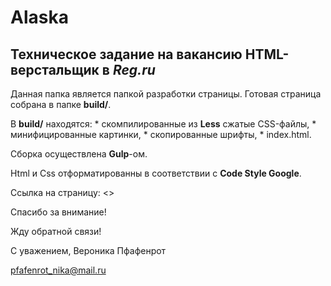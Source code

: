 # Alaska

## Техническое задание на вакансию HTML-верстальщик в ***Reg.ru***

  Данная папка является папкой разработки страницы. Готовая страница собрана в папке **build/**. 
  

  В **build/** находятся: 
    * скомпилированные из **Less** сжатые CSS-файлы,
    * минифицированные картинки,
    * скопированные шрифты,
    * index.html.
   
   
  Сборка осуществлена **Gulp**-ом.

  Html и Css отформатированны в соответствии с **Code Style Google**.


Ссылка на страницу: <>



Спасибо за внимание!

Жду обратной связи!


С уважением, Вероника Пфафенрот

pfafenrot_nika@mail.ru
